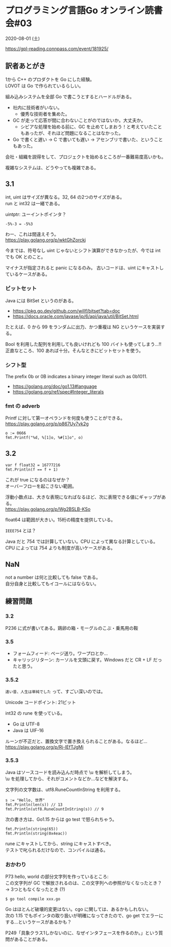 # プログラミング言語Go オンライン読書会#03
2020-08-01 (土)

https://gpl-reading.connpass.com/event/181925/

## 訳者あとがき
1から C++ のプロダクトを Go にした経験。  
LOVOT は Go で作られているらしい。

組み込みシステムを全部 Go で書こうとするとハードルがある。

- 社内に技術者がいない。
  - 優秀な技術者を集めた。
- GC が走って応答が間に合わないことがのではないか。大丈夫か。
  - シビアな処理を始める前に、GC を止めてしまおう！と考えていたこともあったが、それほど問題になることはなかった。
- Go で書くと遅い -> C で書いても遅い -> アセンブリで書いた、ということもあった。

会社・組織を説得をして、プロジェクトを始めるところが一番難易度高いかも。

複雑なシステムは、どうやっても複雑である。

## 3.1
int, uint はサイズが異なる。32, 64 の2つのサイズがある。  
run と int32 は一緒である。  

uintptr: ユーイントポインタ？

```
-5%-3 = -5%3
```

わー、これは間違えそう。  
https://play.golang.org/p/wktGhZorckj

今までは、符号なし uint じゃないとシフト演算ができなかったが、今では int でも OK とのこと。

マイナスが指定されると panic になるのみ。
古いコードは、uint にキャストしているケースがある。

### ビットセット
Java には BitSet というのがある。

- https://pkg.go.dev/github.com/willf/bitset?tab=doc
- https://docs.oracle.com/javase/jp/6/api/java/util/BitSet.html

たとえば、0 から 99 をランダムに出力、かつ重複は NG というケースを実装する。

Bool を利用した配列を利用しても良いけれども 100 バイトも使ってしまう...!!
正直なところ、100 あれば十分。そんなときにビットセットを使う。

### シフト型
The prefix 0b or 0B indicates a binary integer literal such as 0b1011.
- https://golang.org/doc/go1.13#language
- https://golang.org/ref/spec#Integer_literals

 
### fmt の adverb
Printf に対して第一オペランドを何度も使うことができる。  
https://play.golang.org/p/p867Uy7vk2g

```
o := 0666
fmt.Printf("%d, %[1]o, %#[1]o", o)
```

## 3.2
```
var f float32 = 16777216
fmt.Println(f == f + 1)
```

これが true になるのはなぜか？  
オーバーフローを起こさない範囲。

浮動小数点は、大きな表現になればなるほど、次に表現できる値にギャップがある。  
https://play.golang.org/p/Wg2BSLB-KSo

float64 は範囲が大きい。15桁の精度を提供している。

`IEEE754` とは？

Java だと 754 では計算していない。CPU によって異なる計算としている。CPU によっては 754 よりも制度が高いケースがある。  

## NaN
not a number は何と比較しても false である。  
自分自身と比較してもイコールにはならない。

## 練習問題
### 3.2
P236 に式が書いてある。鶏卵の箱・モーグルのこぶ・乗馬用の鞍

### 3.5
- フォームフィード: ページ送り。ワープロとか...
- キャリッジリターン: カーソルを文頭に戻す。Windows だと CR + LF だったと思う。

### 3.5.2
`遠い昔、人生は単純でした` って、すごい深いのでは。

Unicode コードポイント: 21ビット

int32 の rune を使っている。

- Go は UTF-8
- Java は UIF-16

ルーンが不正だと、置換文字で置き換えられることがある。なるほど...  
https://play.golang.org/p/Rj-IEfTJgMi

### 3.5.3
Java はソースコードを読み込んだ時点で \u を解析してしまう。  
\u を処理してから、それがコメントなどか...などを解決する。

文字列の文字数は、utf8.RuneCountInString を利用する。  
```
s := "Hello, 世界"
fmt.Println(len(s)) // 13
fmt.Println(utf8.RuneCountInString(s)) // 9
```

次の書き方は、Go1.15 からは go test で怒られちゃう。
```
fmt.Println(string(65))
fmt.Println(string(0x4eac))
```

rune にキャストしてから、string にキャストすべき。  
テストで叱られるだけなので、コンパイルは通る。

### おかわり
P73 hello, world の部分文字列を作っているところ:   
この文字列が GC で解放されるのは、この文字列への参照がなくなったとき？
→ 3つともなくなったとき (?)

```
$ go tool compile xxx.go
```

Go はほとんど破壊的変更はない。cgo に関しては、あるかもしれない。  
次の 1.15 でもポインタの取り扱いが明確になってきたので、go get でエラーにする...というケースがあるかも？

P249「具象クラス1しかないのに、なぜインタフェースを作るのか。」という質問があることがある。

